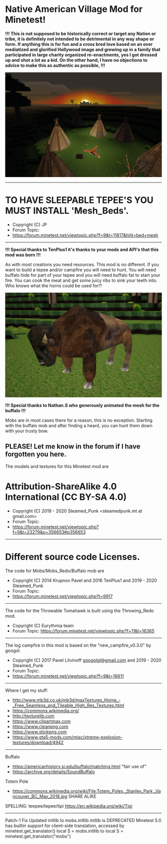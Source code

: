 # Native American Village Mod for Minetest!

**!!! This is not supposed to be historically correct or target any Nation or tribe, it is definitely not intended to be detrimental in any way shape or form. If anything this is for fun and a cross bred love based on an over mediatized and glorified Hollywood image and growing up in a family that participated in large charity organized re-enactments, yes I got dressed up and shot a lot as a kid. On the other hand, I have no objections to advice to make this as authentic as possible,  !!!**

![Image description](https://github.com/Steamed-Punk/Native-American-Village/blob/master/screenshot.png)

---------------------------------------------------------------------------
# TO HAVE SLEEPABLE TEPEE'S YOU MUST INSTALL 'Mesh_Beds'.
- Copyright (C) JP
- Forum Topic:
- <https://forum.minetest.net/viewtopic.php?f=9&t=11817&hilit=bed+mesh>

---------------------------------------------------------------------------

**!!! Special thanks to TenPlus1 it's thanks to your mods and API's that this mod was born !!!**

As with most creations you need resources. This mod is no different. If you want to build a tepee and/or campfire you will need to hunt.
You will need buffalo hide for part of your tepee and you will need buffalo fat to start your fire. You can cook the meat and get some juicy ribs to sink your teeth into. Who knows what the horns could be used for!?

![Image description](https://github.com/Steamed-Punk/Native-American-Village/blob/master/screenshot01.png)

**!!! Special thanks to Nathan.S who generously animated the mesh for the buffalo  !!!**

Mobs are in most cases there for a reason, this is no exception. Starting with the buffalo mob and after finding a heard, you can hunt them down with your trusty bow.


PLEASE! Let me know in the forum if I have forgotten you here.
---------------------------------------------------------------------------

The models and textures for this Minetest mod are
# Attribution-ShareAlike 4.0 International (CC BY-SA 4.0)
- Copyright (C) 2019 - 2020 Steamed_Punk <steamedpunk.mt at gmail.com>
- Forum Topic:
- <https://forum.minetest.net/viewtopic.php?f=9&t=23279&p=356653#p356653>

---------------------------------------------------------------------------
# Different source code Licenses.

The code for Mobs/Mobs_Redo/Buffalo mob are
- Copyright (C) 2014 Krupnov Pavel and 2016 TenPlus1 and 2019 - 2020 Steamed_Punk
- Forum Topic:
- <https://forum.minetest.net/viewtopic.php?t=9917>

---------------------------------------------------------------------------

The code for the Throwable Tomahawk is built using the Throwing_Redo mod.
- Copyright (C) Eurythmia team
- Forum Topic:
https://forum.minetest.net/viewtopic.php?f=11&t=16365

---------------------------------------------------------------------------

The log campfire in this mod is based on the "new_campfire_v0.3.0" by googol.
- Copyright (C) 2017 Pavel Litvinoff <googolgl@gmail.com> and 2019 - 2020 Steamed_Punk
- Forum Topic:
- <https://forum.minetest.net/viewtopic.php?f=9&t=16611>

---------------------------------------------------------------------------

Where I get my stuff:

- http://www.mb3d.co.uk/mb3d/maxTextures_Home_-_Free_Seamless_and_Tileable_High_Res_Textures.html
- https://commons.wikimedia.org/
- http://texturelib.com
- https://www.clipartmax.com
- https://www.cleanpng.com
- https://www.stickpng.com
- https://www.gta5-mods.com/misc/xtreme-explosion-textures/download/4942

---------------------------------------------------------------------------
Buffalo
- https://americanhistory.si.edu/buffalo/matching.html    "fair use of"
- https://archive.org/details/SoundBuffalo

Totem Pole
- https://commons.wikimedia.org/wiki/File:Totem_Poles,_Stanley_Park,_Vancouver_BC_May_2018.jpg   SHARE ALIKE

SPELLING: teepee/tepee/tipi https://en.wikipedia.org/wiki/Tipi


---------------------------------------------------------------------------

Patch-1
Fix Updated intllib to mobs.intllib 
intllib is DEPRECATED 
Minetest 5.0 has builtin support for client-side translation, accessed by minetest.get_translator()
local S = mobs.intllib to local S = minetest.get_translator("mobs")
